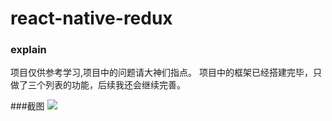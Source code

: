# react-native-redux

### explain
项目仅供参考学习,项目中的问题请大神们指点。 项目中的框架已经搭建完毕，只做了三个列表的功能，后续我还会继续完善。

###截图
![](http://a2.qpic.cn/psb?/V11rCUOL18pH97/Zn9swwitx.59VJDlZ2yyIRbUaX7ly9lmEXXt4Ym16K0!/b/dLIAAAAAAAAA&bo=ggGwAgAAAAACPis!&rf=viewer_4)  
